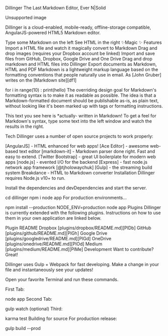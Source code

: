 Dillinger
The Last Markdown Editor, Ever
N|Solid

Unsupported image

Dillinger is a cloud-enabled, mobile-ready, offline-storage compatible, AngularJS-powered HTML5 Markdown editor.

Type some Markdown on the left
See HTML in the right
✨Magic ✨
Features
Import a HTML file and watch it magically convert to Markdown
Drag and drop images (requires your Dropbox account be linked)
Import and save files from GitHub, Dropbox, Google Drive and One Drive
Drag and drop markdown and HTML files into Dillinger
Export documents as Markdown, HTML and PDF
Markdown is a lightweight markup language based on the formatting conventions that people naturally use in email. As [John Gruber] writes on the [Markdown site][df1]

for i in range(10) :
  print(hello)
The overriding design goal for Markdown's formatting syntax is to make it as readable as possible. The idea is that a Markdown-formatted document should be publishable as-is, as plain text, without looking like it's been marked up with tags or formatting instructions.

This text you see here is *actually- written in Markdown! To get a feel for Markdown's syntax, type some text into the left window and watch the results in the right.

Tech
Dillinger uses a number of open source projects to work properly:

[AngularJS] - HTML enhanced for web apps!
[Ace Editor] - awesome web-based text editor
[markdown-it] - Markdown parser done right. Fast and easy to extend.
[Twitter Bootstrap] - great UI boilerplate for modern web apps
[node.js] - evented I/O for the backend
[Express] - fast node.js network app framework [@tjholowaychuk]
[Gulp] - the streaming build system
Breakdance - HTML to Markdown converter
Installation
Dillinger requires Node.js v10+ to run.

Install the dependencies and devDependencies and start the server.

cd dillinger
npm i
node app
For production environments...

npm install --production
NODE_ENV=production node app
Plugins
Dillinger is currently extended with the following plugins. Instructions on how to use them in your own application are linked below.

Plugin	README
Dropbox	[plugins/dropbox/README.md][PlDb]
GitHub	[plugins/github/README.md][PlGh]
Google Drive	[plugins/googledrive/README.md][PlGd]
OneDrive	[plugins/onedrive/README.md][PlOd]
Medium	[plugins/medium/README.md][PlMe]
Development
Want to contribute? Great!

Dillinger uses Gulp + Webpack for fast developing. Make a change in your file and instantaneously see your updates!

Open your favorite Terminal and run these commands.

First Tab:

node app
Second Tab:

gulp watch
(optional) Third:

karma test
Building for source
For production release:

gulp build --prod